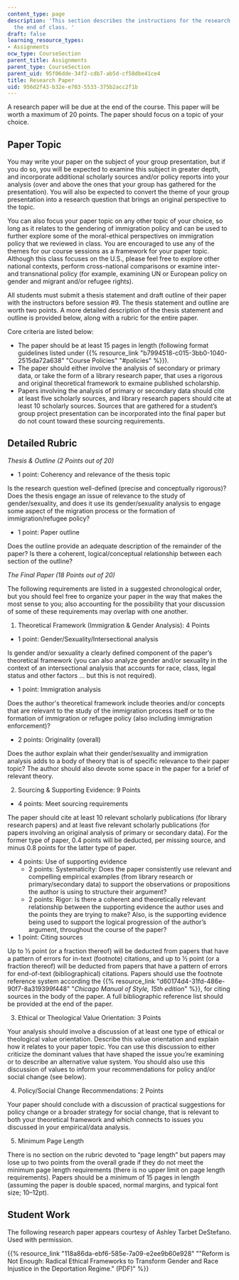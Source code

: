 ```yaml
---
content_type: page
description: 'This section describes the instructions for the research paper due at
  the end of class. '
draft: false
learning_resource_types:
- Assignments
ocw_type: CourseSection
parent_title: Assignments
parent_type: CourseSection
parent_uid: 95f06dde-34f2-cdb7-ab5d-cf58dbe41ce4
title: Research Paper
uid: 956d2f43-b32e-e703-5533-375b2acc2f1b
---
```

A research paper will be due at the end of the course. This paper will be worth a maximum of 20 points. The paper should focus on a topic of your choice.

## Paper Topic

You may write your paper on the subject of your group presentation, but if you do so, you will be expected to examine this subject in greater depth, and incorporate additional scholarly sources and/or policy reports into your analysis (over and above the ones that your group has gathered for the presentation). You will also be expected to convert the theme of your group presentation into a research question that brings an original perspective to the topic.

You can also focus your paper topic on any other topic of your choice, so long as it relates to the gendering of immigration policy and can be used to further explore some of the moral-ethical perspectives on immigration policy that we reviewed in class. You are encouraged to use any of the themes for our course sessions as a framework for your paper topic. Although this class focuses on the U.S., please feel free to explore other national contexts, perform cross-national comparisons or examine inter- and transnational policy (for example, examining UN or European policy on gender and migrant and/or refugee rights).

All students must submit a thesis statement and draft outline of their paper with the instructors before session #9. The thesis statement and outline are worth two points. A more detailed description of the thesis statement and outline is provided below, along with a rubric for the entire paper.

Core criteria are listed below:

- The paper should be at least 15 pages in length (following format guidelines listed under {{% resource_link "b7994518-c015-3bb0-1040-2515da72a638" "Course Policies" "#policies" %}}).
- The paper should either involve the analysis of secondary or primary data, or take the form of a library research paper, that uses a rigorous and original theoretical framework to exmaine published scholarship.
- Papers involving the analysis of primary or secondary data should cite at least five scholarly sources, and library research papers should cite at least 10 scholarly sources. Sources that are gathered for a student’s group project presentation can be incorporated into the final paper but do not count toward these sourcing requirements.

## Detailed Rubric

*Thesis & Outline (2 Points out of 20)*

- 1 point: Coherency and relevance of the thesis topic

Is the research question well-defined (precise and conceptually rigorous)? Does the thesis engage an issue of relevance to the study of gender/sexuality, and does it use its gender/sexuality analysis to engage some aspect of the migration process or the formation of immigration/refugee policy?

- 1 point: Paper outline

Does the outline provide an adequate description of the remainder of the paper? Is there a coherent, logical/conceptual relationship between each section of the outline?

*The Final Paper (18 Points out of 20)* 

The following requirements are listed in a suggested chronological order, but you should feel free to organize your paper in the way that makes the most sense to you; also accounting for the possibility that your discussion of some of these requirements may overlap with one another.

1) Theoretical Framework (Immigration & Gender Analysis): 4 Points

- 1 point: Gender/Sexuality/Intersectional analysis

Is gender and/or sexuality a clearly defined component of the paper’s theoretical framework (you can also analyze gender and/or sexuality in the context of an intersectional analysis that accounts for race, class, legal status and other factors … but this is not required).

- 1 point: Immigration analysis

Does the author's theoretical framework include theories and/or concepts that are relevant to the study of the immigration process itself or to the formation of immigration or refugee policy (also including immigration enforcement)?

- 2 points: Originality (overall)

Does the author explain what their gender/sexuality and immigration analysis adds to a body of theory that is of specific relevance to their paper topic? The author should also devote some space in the paper for a brief of relevant theory.  

2) Sourcing & Supporting Evidence: 9 Points

- 4 points: Meet sourcing requirements

The paper should cite at least 10 relevant scholarly publications (for library research papers) and at least five relevant scholarly publications (for papers involving an original analysis of primary or secondary data). For the former type of paper, 0.4 points will be deducted, per missing source, and minus 0.8 points for the latter type of paper.

- 4 points: Use of supporting evidence
    - 2 points: Systematicity: Does the paper consistently use relevant and compelling empirical examples (from library research or primary/secondary data) to support the observations or propositions the author is using to structure their argument?
    - 2 points: Rigor: Is there a coherent and theoretically relevant relationship between the supporting evidence the author uses and the points they are trying to make? Also, is the supporting evidence being used to support the logical progression of the author’s argument, throughout the course of the paper?
- 1 point: Citing sources

Up to ½ point (or a fraction thereof) will be deducted from papers that have a pattern of errors for in-text (footnote) citations, and up to ½ point (or a fraction thereof) will be deducted from papers that have a pattern of errors for end-of-text (bibliographical) citations. Papers should use the footnote reference system according the {{% resource_link "d60174d4-31fd-486e-90f7-8a319399f448" "*Chicago Manual of Style, 15th edition*" %}}, for citing sources in the body of the paper. A full bibliographic reference list should be provided at the end of the paper. 

3) Ethical or Theological Value Orientation: 3 Points

Your analysis should involve a discussion of at least one type of ethical or theological value orientation. Describe this value orientation and explain how it relates to your paper topic. You can use this discussion to either criticize the dominant values that have shaped the issue you’re examining or to describe an alternative value system. You should also use this discussion of values to inform your recommendations for policy and/or social change (see below).

4) Policy/Social Change Recommendations: 2 Points

Your paper should conclude with a discussion of practical suggestions for policy change or a broader strategy for social change, that is relevant to both your theoretical framework and which connects to issues you discussed in your empirical/data analysis.

5) Minimum Page Length

There is no section on the rubric devoted to “page length” but papers may lose up to two points from the overall grade if they do not meet the minimum page length requirements (there is no upper limit on page length requirements). Papers should be a minimum of 15 pages in length (assuming the paper is double spaced, normal margins, and typical font size; 10–12pt).

## Student Work

The following research paper appears courtesy of Ashley Tarbet DeStefano. Used with permission. 

{{% resource_link "118a86da-ebf6-585e-7a09-e2ee9b60e928" "\"Reform is Not Enough: Radical Ethical Frameworks to Transform Gender and Race Injustice in the Deportation Regime.\" (PDF)" %}}